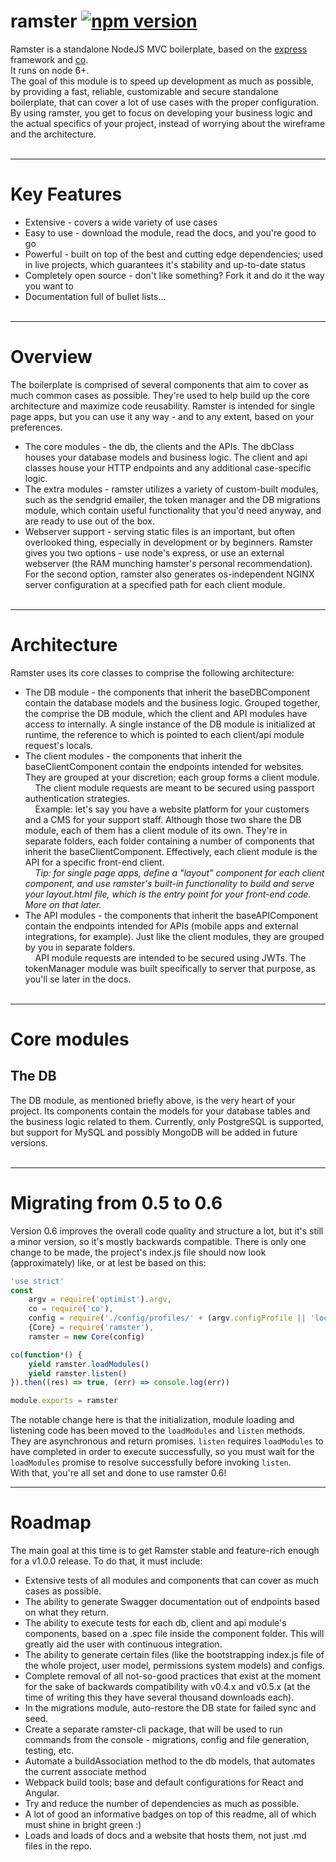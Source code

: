 ramster [![npm version](https://badge.fury.io/js/ramster.svg)](https://badge.fury.io/js/ramster)
==
Ramster is a standalone NodeJS MVC boilerplate, based on the <a href="https://github.com/expressjs/express">express</a> framework and <a href="https://github.com/tj/co">co</a>.<br/> It runs on node 6+.<br/>
The goal of this module is to speed up development as much as possible, by providing a fast, reliable, customizable and secure standalone boilerplate, that can cover a lot of use cases with the proper configuration. By using ramster, you get to focus on developing your business logic and the actual specifics of your project, instead of worrying about the wireframe and the architecture.<br><br>


___
Key Features
==
* Extensive - covers a wide variety of use cases
* Easy to use - download the module, read the docs, and you're good to go
* Powerful - built on top of the best and cutting edge dependencies; used in live projects, which guarantees it's stability and up-to-date status
* Completely open source - don't like something? Fork it and do it the way you want to
* Documentation full of bullet lists...<br><br>


___
Overview
==
The boilerplate is comprised of several components that aim to cover as much common cases as possible. They're used to help build up the core architecture and maximize code reusability. Ramster is intended for single page apps, but you can use it any way - and to any extent, based on your preferences.
* The core modules - the db, the clients and the APIs. The dbClass houses your database models and business logic. The client and api classes house your HTTP endpoints and any additional case-specific logic.
* The extra modules - ramster utilizes a variety of custom-built modules, such as the sendgrid emailer, the token manager and the DB migrations module, which contain useful functionality that you'd need anyway, and are ready to use out of the box.
* Webserver support - serving static files is an important, but often overlooked thing, especially in development or by beginners. Ramster gives you two options - use node's express, or use an external webserver (the RAM munching hamster's personal recommendation). For the second option, ramster also generates os-independent NGINX server configuration at a specified path for each client module.<br><br>


___
Architecture
==
Ramster uses its core classes to comprise the following architecture:
* The DB module - the components that inherit the baseDBComponent contain the database models and the business logic. Grouped together, the comprise the DB module, which the client and API modules have access to internally. A single instance of the DB module is initialized at runtime, the reference to which is pointed to each client/api module request's locals.
* The client modules - the components that inherit the baseClientComponent contain the endpoints intended for websites. They are grouped at your discretion; each group forms a client module.<br/>
&nbsp;&nbsp;&nbsp;&nbsp;The client module requests are meant to be secured using passport authentication strategies.<br/>
&nbsp;&nbsp;&nbsp;&nbsp;Example: let's say you have a website platform for your customers and a CMS for your support staff. Although those two share the DB module, each of them has a client module of its own. They're in separate folders, each folder containing a number of components that inherit the baseClientComponent. Effectively, each client module is the API for a specific front-end client.<br/>
&nbsp;&nbsp;&nbsp;&nbsp;<i>Tip: for single page apps, define a "layout" component for each client component, and use ramster's built-in functionality to build and serve your layout.html file, which is the entry point for your front-end code. More on that later.</i>
* The API modules - the components that inherit the baseAPIComponent contain the endpoints intended for APIs (mobile apps and external integrations, for example). Just like the client modules, they are grouped by you in separate folders.<br/>
&nbsp;&nbsp;&nbsp;&nbsp;API module requests are intended to be secured using JWTs. The tokenManager module was built specifically to server that purpose, as you'll se later in the docs.<br><br>


___
Core modules
==

The DB
--
The DB module, as mentioned briefly above, is the very heart of your project. Its components contain the models for your database tables and the business logic related to them. Currently, only PostgreSQL is supported, but support for MySQL and possibly MongoDB will be added in future versions.<br><br>


___
Migrating from 0.5 to 0.6
==
Version 0.6 improves the overall code quality and structure a lot, but it's still a minor version, so it's mostly backwards compatible. There is only one change to be made, the project's index.js file should now look (approximately) like, or at lest be based on this:<br/>
```javascript
'use strict'
const
	argv = require('optimist').argv,
	co = require('co'),
	config = require('./config/profiles/' + (argv.configProfile || 'local')),
	{Core} = require('ramster'),
	ramster = new Core(config)

co(function*() {
	yield ramster.loadModules()
	yield ramster.listen()
}).then((res) => true, (err) => console.log(err))

module.exports = ramster

```
The notable change here is that the initialization, module loading and listening code has been moved to the `loadModules` and `listen` methods. They are asynchronous and return promises. `listen` requires `loadModules` to have completed in order to execute successfully, so you must wait for the `loadModules` promise to resolve successfully before invoking `listen`.<br/>
With that, you're all set and done to use ramster 0.6!


___
Roadmap
==
The main goal at this time is to get Ramster stable and feature-rich enough for a v1.0.0 release. To do that, it must include:
- Extensive tests of all modules and components that can cover as much cases as possible.
- The ability to generate Swagger documentation out of endpoints based on what they return.
- The ability to execute tests for each db, client and api module's components, based on a .spec file inside the component folder. This will greatly aid the user with continuous integration.
- The ability to generate certain files (like the bootstrapping index.js file of the whole project, user model, permissions system models) and configs.
- Complete removal of all not-so-good practices that exist at the moment for the sake of backwards compatibility with v0.4.x and v0.5.x (at the time of writing this they have several thousand downloads each).
- In the migrations module, auto-restore the DB state for failed sync and seed.
- Create a separate ramster-cli package, that will be used to run commands from the console - migrations, config and file generation, testing, etc.
- Automate a buildAssociation method to the db models, that automates the current associate method
- Webpack build tools; base and default configurations for React and Angular.
- Try and reduce the number of dependencies as much as possible.
- A lot of good an informative badges on top of this readme, all of which must shine in bright green :)
- Loads and loads of docs and a website that hosts them, not just .md files in the repo.
